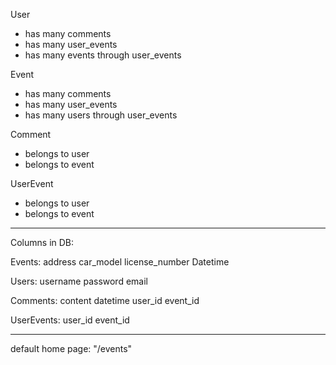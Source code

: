 User
 - has many comments
 - has many user_events
 - has many events through user_events

 Event
 - has many comments
 - has many user_events
 - has many users through user_events

 Comment
 - belongs to user
 - belongs to event



UserEvent
- belongs to user
- belongs to event

---------------
Columns in DB:

Events:
address
car_model
license_number
Datetime

Users:
username
password
email

Comments:
content
datetime
user_id
event_id

UserEvents:
user_id
event_id

--------------

default home page: "/events"

